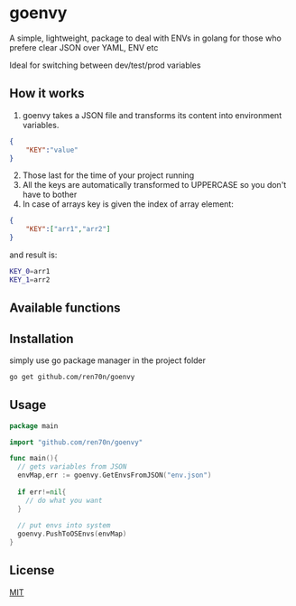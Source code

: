 # goenvy
A simple, lightweight, package to deal with ENVs in golang for those who prefere clear JSON over YAML, ENV etc

Ideal for switching between dev/test/prod variables

## How it works

1. goenvy takes a JSON file and transforms its content into environment variables. 
```json
{
	"KEY":"value"
}
```
2. Those last for the time of your project running
3. All the keys are automatically transformed to UPPERCASE so you don't have to bother
4. In case of arrays key is given the index of array element:
```json
{
	"KEY":["arr1","arr2"]
}
```
and result is:
```bash
KEY_0=arr1
KEY_1=arr2
```

## Available functions

## Installation
simply use go package manager in the project folder
```bash
go get github.com/ren70n/goenvy
```

## Usage
```go
package main

import "github.com/ren70n/goenvy"

func main(){
  // gets variables from JSON
  envMap,err := goenvy.GetEnvsFromJSON("env.json")
  
  if err!=nil{
    // do what you want
  }
  
  // put envs into system
  goenvy.PushToOSEnvs(envMap)
}
```

## License
[MIT](https://choosealicense.com/licenses/mit/)
